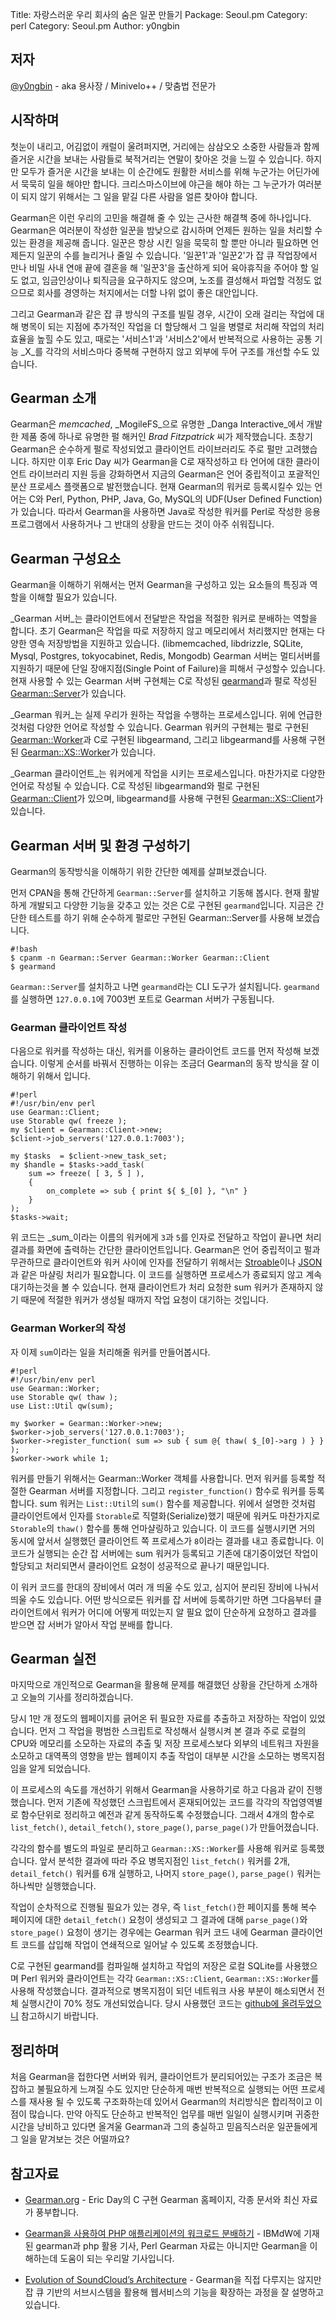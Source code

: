 Title:    자랑스러운 우리 회사의 숨은 일꾼 만들기
Package:  Seoul.pm
Category: perl
Category: Seoul.pm
Author:   y0ngbin

## 저자

[@y0ngbin](http://twitter.com/y0ngbin) - aka 용사장 / Minivelo++ / 맞춤법 전문가

## 시작하며

첫눈이 내리고, 어김없이 캐럴이 울려퍼지면, 거리에는 삼삼오오 소중한
사람들과 함께 즐거운 시간을 보내는 사람들로 북적거리는 연말이 찾아온 것을 느낄
수 있습니다. 하지만 모두가 즐거운 시간을 보내는 이 순간에도 원활한 서비스를
위해 누군가는 어딘가에서 묵묵히 일을 해야만 합니다. 크리스마스이브에
야근을 해야 하는 그 누군가가 여러분이 되지 않기 위해서는 그 일을 맡길 다른 사람을
얼른 찾아야 합니다.

Gearman은 이런 우리의 고민을 해결해 줄 수 있는 근사한 해결책 중에
하나입니다. Gearman은 여러분이 작성한 일꾼을 밤낮으로 감시하며 언제든
원하는 일을 처리할 수 있는 환경을 제공해 줍니다. 일꾼은 항상 시킨 일을
묵묵히 할 뿐만 아니라 필요하면 언제든지 일꾼의 수를 늘리거나 줄일 수
있습니다. '일꾼1'과 '일꾼2'가 잡 큐 작업장에서 만나 비밀 사내 연애 끝에
결혼을 해 '일꾼3'을 출산하게 되어 육아휴직을 주어야 할 일도 없고, 임금인상이나
퇴직금을 요구하지도 않으며, 노조를 결성해서 파업할 걱정도 없으므로 회사를
경영하는 처지에서는 더할 나위 없이 좋은 대안입니다.

그리고 Gearman과 같은 잡 큐 방식의 구조를 빌릴 경우, 시간이 오래 걸리는
작업에 대해 병목이 되는 지점에 추가적인 작업을 더 할당해서 그 일을 병렬로 처리해
작업의 처리 효율을 높힐 수도 있고, 때로는 '서비스1'과 '서비스2'에서 반복적으로
사용하는 공통 기능 _X_를 각각의 서비스마다 중복해 구현하지 않고 외부에
두어 구조를 개선할 수도 있습니다.

## Gearman 소개

Gearman은 _memcached_, _MogileFS_으로 유명한 _Danga Interactive_에서 개발한 제품 중에
하나로 유명한 펄 해커인 _Brad Fitzpatrick_ 씨가 제작했습니다. 초창기 Gearman은
순수하게 펄로 작성되었고 클라이언트 라이브러리도 주로 펄만
고려했습니다. 하지만 이후 Eric Day 씨가 Gearman을 C로 재작성하고 타 언어에
대한 클라이언트 라이브러리 지원 등을 강화하면서 지금의 Gearman은 언어 중립적이고
포괄적인 분산 프로세스 플랫폼으로 발전했습니다. 현재 Gearman의 워커로
등록시킬수 있는 언어는 C와 Perl, Python, PHP, Java, Go, MySQL의
UDF(User Defined Function)가 있습니다. 따라서 Gearman을 사용하면 Java로 작성한
워커를 Perl로 작성한 응용프로그램에서 사용하거나 그 반대의 상황을 만드는 것이
아주 쉬워집니다.

## Gearman 구성요소

Gearman을 이해하기 위해서는 먼저 Gearman을 구성하고 있는 요소들의 특징과
역할을 이해할 필요가 있습니다.

_Gearman 서버_는
클라이언트에서 전달받은 작업을 적절한 워커로 분배하는 역할을 합니다.
초기 Gearman은 작업을 따로 저장하지 않고 메모리에서 처리했지만 현재는
다양한 영속 저장방법을 지원하고 있습니다. (libmemcached, libdrizzle,
SQLite, Mysql, Postgres, tokyocabinet, Redis, Mongodb)
Gearman 서버는 멀티서버를 지원하기 때문에 단일 장애지점(Single Point of Failure)을 피해서 구성할수 있습니다.
현재 사용할 수 있는 Gearman 서버 구현체는
C로 작성된 [gearmand](http://gearman.org/)과
펄로 작성된
[Gearman::Server](http://search.cpan.org/~dormando/Gearman-Server-1.11/lib/Gearman/Server.pm)가 있습니다.

_Gearman 워커_는
실제 우리가 원하는 작업을 수행하는 프로세스입니다.
위에 언급한 것처럼 다양한 언어로 작성할 수 있습니다.
Gearman 워커의 구현체는 펄로 구현된
[Gearman::Worker](http://search.cpan.org/~dormando/Gearman-1.11/lib/Gearman/Worker.pm)과
C로 구현된 libgearmand, 그리고 libgearmand를 사용해 구현된
[Gearman::XS::Worker](http://search.cpan.org/~dschoen/Gearman-XS-0.12/lib/Gearman/XS/Worker.pm)가 있습니다.
  
_Gearman 클라이언트_는
워커에게 작업을 시키는 프로세스입니다.
마찬가지로 다양한 언어로 작성될 수 있습니다.
C로 작성된 libgearmand와 펄로 구현된
[Gearman::Client](http://search.cpan.org/~dormando/Gearman-1.11/lib/Gearman/Client.pm)가 있으며,
libgearmand를 사용해 구현된
[Gearman::XS::Client](http://search.cpan.org/~dschoen/Gearman-XS-0.12/lib/Gearman/XS/Client.pm)가 있습니다.

    
## Gearman 서버 및 환경 구성하기

Gearman의 동작방식을 이해하기 위한 간단한 예제를 살펴보겠습니다.

먼저 CPAN을 통해 간단하게 `Gearman::Server`를 설치하고 기동해 봅시다. 현재
활발하게 개발되고 다양한 기능을 갖추고 있는 것은 C로 구현된 `gearmand`입니다.
지금은 간단한 테스트를 하기 위해 순수하게 펄로만 구현된 Gearman::Server를
사용해 보겠습니다.

    #!bash
    $ cpanm -n Gearman::Server Gearman::Worker Gearman::Client
    $ gearmand

`Gearman::Server`를 설치하고 나면 `gearmand`라는 CLI 도구가 설치됩니다.
`gearmand`를 실행하면 `127.0.0.1`에 7003번 포트로 Gearman 서버가
구동됩니다.

### Gearman 클라이언트 작성

다음으로 워커를 작성하는 대신, 워커를 이용하는 클라이언트 코드를 먼저 작성해
보겠습니다. 이렇게 순서를 바꿔서 진행하는 이유는 조금더 Gearman의
동작 방식을 잘 이해하기 위해서 입니다.

    #!perl
    #!/usr/bin/env perl
    use Gearman::Client;
    use Storable qw( freeze );
    my $client = Gearman::Client->new;
    $client->job_servers('127.0.0.1:7003');

    my $tasks  = $client->new_task_set;
    my $handle = $tasks->add_task(
        sum => freeze( [ 3, 5 ] ),
        {
            on_complete => sub { print ${ $_[0] }, "\n" }
        }
    );
    $tasks->wait;

위 코드는 _sum_이라는 이름의 워커에게 `3`과 `5`를 인자로 전달하고 작업이 끝나면 처리 결과를
화면에 출력하는 간단한 클라이언트입니다.
Gearman은 언어 중립적이고 펄과 무관하므로 클라이언트와 워커 사이에 인자를
전달하기 위해서는 [Stroable][module-storable]이나 [JSON][module-json]과 같은 마샬링 처리가 필요합니다.
이 코드를 실행하면 프로세스가 종료되지 않고 계속 대기하는것을 볼 수
있습니다. 현재 클라이언트가 처리 요청한 sum 워커가 존재하지 않기
때문에 적절한 워커가 생성될 때까지 작업 요청이 대기하는 것입니다.

### Gearman Worker의 작성

자 이제 `sum`이라는 일을 처리해줄 워커를 만들어봅시다.

    #!perl
    #!/usr/bin/env perl
    use Gearman::Worker;
    use Storable qw( thaw );
    use List::Util qw(sum);

    my $worker = Gearman::Worker->new;
    $worker->job_servers('127.0.0.1:7003');
    $worker->register_function( sum => sub { sum @{ thaw( $_[0]->arg ) } } );
    $worker->work while 1;

워커를 만들기 위해서는 Gearman::Worker 객체를 사용합니다.
먼저 워커를 등록할 적절한 Gearman 서버를 지정합니다.
그리고 `register_function()` 함수로 워커를 등록합니다.
sum 워커는 `List::Util`의 `sum()` 함수를 제공합니다.
위에서 설명한 것처럼 클라이언트에서 인자를 `Storable`로 직렬화(Serialize)했기
때문에 워커도 마찬가지로 `Storable`의 `thaw()` 함수를 통해 언마샬링하고 있습니다.
이 코드를 실행시키면 거의 동시에 앞서서 실행했던 클라이언트 쪽 프로세스가
`8`이라는 결과를 내고 종료합니다. 이 코드가 실행되는 순간 잡
서버에는 sum 워커가 등록되고 기존에 대기중이었던 작업이
할당되고 처리되면서 클라이언트 요청이 성공적으로 끝나기 때문입니다.

이 워커 코드를 한대의 장비에서 여러 개 띄울 수도 있고, 심지어
분리된 장비에 나눠서 띄울 수도 있습니다. 어떤 방식으로든 워커를
잡 서버에 등록하기만 하면 그다음부터 클라이언트에서 워커가 어디에
어떻게 떠있는지 알 필요 없이 단순하게 요청하고 결과를 받으면 잡 서버가 알아서
작업 분배를 합니다.

## Gearman 실전

마지막으로 개인적으로 Gearman을 활용해 문제를 해결했던 상황을 간단하게
소개하고 오늘의 기사를 정리하겠습니다.

당시 1만 개 정도의 웹페이지를 긁어온 뒤 필요한 자료를 추출하고 저장하는 작업이
있었습니다. 먼저 그 작업을 평범한 스크립트로 작성해서 실행시켜 본 결과 주로
로컬의 CPU와 메모리를 소모하는 자료의 추출 및 저장 프로세스보다 외부의 네트워크
자원을 소모하고 대역폭의 영향을 받는 웹페이지 추출 작업이 대부분 시간을
소모하는 병목지점임을 알게 되었습니다.

이 프로세스의 속도를 개선하기 위해서 Gearman을 사용하기로 하고 다음과
같이 진행했습니다. 먼저 기존에 작성했던 스크립트에서 혼재되어있는 코드를 각각의 작업영역별로
함수단위로 정리하고 예전과 같게 동작하도록 수정했습니다. 그래서
4개의 함수로 `list_fetch()`, `detail_fetch()`, `store_page()`, `parse_page()`가
만들어졌습니다.
   
각각의 함수를 별도의 파일로 분리하고 `Gearman::XS::Worker`를 사용해 워커로
등록했습니다.
앞서 분석한 결과에 따라 주요 병목지점인 `list_fetch()` 워커를 2개, `detail_fetch()`
워커를 6개 실행하고, 나머지 `store_page()`, `parse_page()` 워커는 하나씩만
실행했습니다.

작업이 순차적으로 진행될 필요가 있는 경우, 즉 `list_fetch()`한
페이지를 통해 복수 페이지에 대한 `detail_fetch()` 요청이 생성되고 그 결과에
대해 `parse_page()`와 `store_page()` 요청이 생기는 경우에는 Gearman 워커 코드 내에
Gearman 클라이언트 코드를 삽입해 작업이 연쇄적으로 일어날 수 있도록
조정했습니다.

C로 구현된 gearmand를 컴파일해 설치하고 작업의 저장은 로컬 SQLite를
사용했으며 Perl 워커와 클라이언트는 각각 `Gearman::XS::Client`,
`Gearman::XS::Worker`를 사용해 작성했습니다.
결과적으로 병목지점이 되던 네트워크 사용 부분이 해소되면서 전체 실행시간이
70% 정도 개선되었습니다.
당시 사용했던 코드는 [github에 올려두었으니](https://github.com/yongbin/gearman-fetch-ralphlauren)
참고하시기 바랍니다.

## 정리하며

처음 Gearman을 접한다면 서버와 워커, 클라이언트가 분리되어있는 구조가 조금은
복잡하고 불필요하게 느껴질 수도 있지만 단순하게 매번 반복적으로 실행되는 어떤
프로세스를 재사용 될 수 있도록 구조화하는데 있어서 Gearman의 처리방식은
합리적이고 이점이 많습니다. 만약 아직도 단순하고 반복적인 업무를 매번
일일이 실행시키며 귀중한 시간을 낭비하고 있다면 올겨울 Gearman과 그의 충실하고
믿음직스러운 일꾼들에게 그 일을 맡겨보는 것은 어떨까요?

## 참고자료

- [Gearman.org](http://gearman.org/) -
  Eric Day의 C 구현 Gearman 홈페이지, 각종 문서와 최신 자료가 풍부합니다.

- [Gearman을 사용하여 PHP 애플리케이션의 워크로드 분배하기](http://www.ibm.com/developerworks/kr/library/os-php-gearman/) -
  IBMdW에 기재된 gearman과 php 활용 기사, Perl Gearman 자료는 아니지만
  Gearman을 이해하는데 도움이 되는 우리말 기사입니다.

- [Evolution of SoundCloud’s Architecture](http://backstage.soundcloud.com/2012/08/evolution-of-soundclouds-architecture/) -
  Gearman을 직접 다루지는 않지만 잡 큐 기반의 서브시스템을 활용해
  웹서비스의 기능을 확장하는 과정을 잘 설명하고 있습니다.



[module-storable]: https://www.metacpan.org/module/Storable
[module-json]: https://www.metacpan.org/module/JSON
